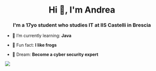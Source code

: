 <h1 align="center">Hi 👋, I'm Andrea</h1>
<h3 align="center">I'm a 17yo student who studies IT at IIS Castelli in Brescia</h3>

- 🌱 I’m currently learning: **Java**

- 🐸 Fun fact: **I like frogs**

- 💭 Dream: **Become a cyber security expert**

![](https://www.codewars.com/users/andrebellu/badges/micro)


